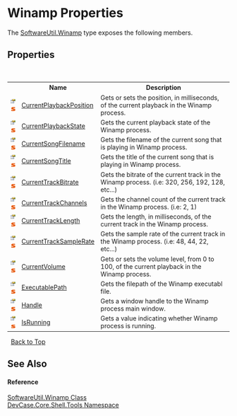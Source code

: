 # Winamp Properties
 

The <a href="T_DevCase_Core_Shell_Tools_SoftwareUtil_Winamp">SoftwareUtil.Winamp</a> type exposes the following members.


## Properties
&nbsp;<table><tr><th></th><th>Name</th><th>Description</th></tr><tr><td>![Public property](media/pubproperty.gif "Public property")![Static member](media/static.gif "Static member")</td><td><a href="P_DevCase_Core_Shell_Tools_SoftwareUtil_Winamp_CurrentPlaybackPosition">CurrentPlaybackPosition</a></td><td>
Gets or sets the position, in milliseconds, of the current playback in the Winamp process.</td></tr><tr><td>![Public property](media/pubproperty.gif "Public property")![Static member](media/static.gif "Static member")</td><td><a href="P_DevCase_Core_Shell_Tools_SoftwareUtil_Winamp_CurrentPlaybackState">CurrentPlaybackState</a></td><td>
Gets the current playback state of the Winamp process.</td></tr><tr><td>![Public property](media/pubproperty.gif "Public property")![Static member](media/static.gif "Static member")</td><td><a href="P_DevCase_Core_Shell_Tools_SoftwareUtil_Winamp_CurrentSongFilename">CurrentSongFilename</a></td><td>
Gets the filename of the current song that is playing in Winamp process.</td></tr><tr><td>![Public property](media/pubproperty.gif "Public property")![Static member](media/static.gif "Static member")</td><td><a href="P_DevCase_Core_Shell_Tools_SoftwareUtil_Winamp_CurrentSongTitle">CurrentSongTitle</a></td><td>
Gets the title of the current song that is playing in Winamp process.</td></tr><tr><td>![Public property](media/pubproperty.gif "Public property")![Static member](media/static.gif "Static member")</td><td><a href="P_DevCase_Core_Shell_Tools_SoftwareUtil_Winamp_CurrentTrackBitrate">CurrentTrackBitrate</a></td><td>
Gets the bitrate of the current track in the Winamp process. (i.e: 320, 256, 192, 128, etc...)</td></tr><tr><td>![Public property](media/pubproperty.gif "Public property")![Static member](media/static.gif "Static member")</td><td><a href="P_DevCase_Core_Shell_Tools_SoftwareUtil_Winamp_CurrentTrackChannels">CurrentTrackChannels</a></td><td>
Gets the channel count of the current track in the Winamp process. (i.e: 2, 1)</td></tr><tr><td>![Public property](media/pubproperty.gif "Public property")![Static member](media/static.gif "Static member")</td><td><a href="P_DevCase_Core_Shell_Tools_SoftwareUtil_Winamp_CurrentTrackLength">CurrentTrackLength</a></td><td>
Gets the length, in milliseconds, of the current track in the Winamp process.</td></tr><tr><td>![Public property](media/pubproperty.gif "Public property")![Static member](media/static.gif "Static member")</td><td><a href="P_DevCase_Core_Shell_Tools_SoftwareUtil_Winamp_CurrentTrackSampleRate">CurrentTrackSampleRate</a></td><td>
Gets the sample rate of the current track in the Winamp process. (i.e: 48, 44, 22, etc...)</td></tr><tr><td>![Public property](media/pubproperty.gif "Public property")![Static member](media/static.gif "Static member")</td><td><a href="P_DevCase_Core_Shell_Tools_SoftwareUtil_Winamp_CurrentVolume">CurrentVolume</a></td><td>
Gets or sets the volume level, from 0 to 100, of the current playback in the Winamp process.</td></tr><tr><td>![Public property](media/pubproperty.gif "Public property")![Static member](media/static.gif "Static member")</td><td><a href="P_DevCase_Core_Shell_Tools_SoftwareUtil_Winamp_ExecutablePath">ExecutablePath</a></td><td>
Gets the filepath of the Winamp executabl file.</td></tr><tr><td>![Public property](media/pubproperty.gif "Public property")![Static member](media/static.gif "Static member")</td><td><a href="P_DevCase_Core_Shell_Tools_SoftwareUtil_Winamp_Handle">Handle</a></td><td>
Gets a window handle to the Winamp process main window.</td></tr><tr><td>![Public property](media/pubproperty.gif "Public property")![Static member](media/static.gif "Static member")</td><td><a href="P_DevCase_Core_Shell_Tools_SoftwareUtil_Winamp_IsRunning">IsRunning</a></td><td>
Gets a value indicating whether Winamp process is running.</td></tr></table>&nbsp;
<a href="#winamp-properties">Back to Top</a>

## See Also


#### Reference
<a href="T_DevCase_Core_Shell_Tools_SoftwareUtil_Winamp">SoftwareUtil.Winamp Class</a><br /><a href="N_DevCase_Core_Shell_Tools">DevCase.Core.Shell.Tools Namespace</a><br />